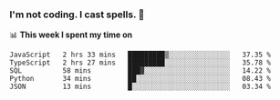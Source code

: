 ### I'm not coding. I cast spells. 🎩

📊 **This week I spent my time on**
<!--START_SECTION:waka-->
```text
JavaScript   2 hrs 33 mins   █████████▒░░░░░░░░░░░░░░░   37.35 % 
TypeScript   2 hrs 27 mins   █████████░░░░░░░░░░░░░░░░   35.78 % 
SQL          58 mins         ███▓░░░░░░░░░░░░░░░░░░░░░   14.22 % 
Python       34 mins         ██░░░░░░░░░░░░░░░░░░░░░░░   08.43 % 
JSON         13 mins         █░░░░░░░░░░░░░░░░░░░░░░░░   03.34 % 
```
<!--END_SECTION:waka-->
